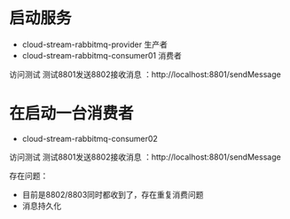 

# 启动服务

* cloud-stream-rabbitmq-provider 生产者
* cloud-stream-rabbitmq-consumer01 消费者

访问测试 测试8801发送8802接收消息 ：http://localhost:8801/sendMessage

# 在启动一台消费者

* cloud-stream-rabbitmq-consumer02

访问测试 测试8801发送8802接收消息 ：http://localhost:8801/sendMessage


存在问题：
* 目前是8802/8803同时都收到了，存在重复消费问题
* 消息持久化